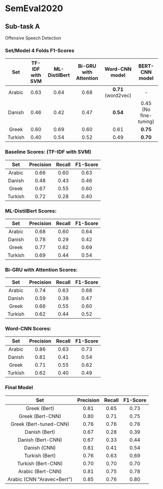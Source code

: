 # SemEval2020

## Sub-task A

Offensive Speech Detection

### Set/Model 4 Folds F1-Scores

| Set       | TF-IDF with SVM | ML-DistilBert | Bi-GRU with Attention | Word-CNN model        | BERT-CNN model        |
|:---------:|:---------------:|:-------------:|:---------------------:|:---------------------:|:---------------------:|
| Arabic    | 0.63            | 0.64          | 0.68                  | __0.71__  (word2vec)  | -                     |
| Danish    | 0.46            | 0.42          | 0.47                  | __0.54__              | 0.45 (No fine-tuning) |
| Greek     | 0.60            | 0.69          | 0.60                  | 0.61                  | __0.75__              |
| Turkish   | 0.40            | 0.54          | 0.52                  | 0.49                  | __0.70__              |

### Baseline Scores: (TF-IDF with SVM)

| Set       | Precision | Recall   | F1-Score |
|:---------:|:---------:|:--------:|:--------:|
| Arabic    | 0.66      | 0.60     | 0.63     |
| Danish    | 0.48      | 0.43     | 0.46     |
| Greek     | 0.67      | 0.55     | 0.60     |
| Turkish   | 0.72      | 0.28     | 0.40     |

### ML-DistilBert Scores:

| Set       | Precision | Recall   | F1-Score |
|:---------:|:---------:|:--------:|:--------:|
| Arabic    | 0.68      | 0.60     | 0.64     |
| Danish    | 0.78      | 0.29     | 0.42     |
| Greek     | 0.77      | 0.62     | 0.69     |
| Turkish   | 0.69      | 0.44     | 0.54     |

### Bi-GRU with Attention Scores:

| Set       | Precision | Recall   | F1-Score |
|:---------:|:---------:|:--------:|:--------:|
| Arabic    | 0.74      | 0.63     | 0.68     |
| Danish    | 0.59      | 0.39     | 0.47     |
| Greek     | 0.66      | 0.55     | 0.60     |
| Turkish   | 0.62      | 0.44     | 0.52     |

### Word-CNN Scores:

| Set       | Precision | Recall   | F1-Score |
|:---------:|:---------:|:--------:|:--------:|
| Arabic    | 0.86      | 0.63     | 0.73     | 
| Danish    | 0.81      | 0.41     | 0.54     |
| Greek     | 0.71      | 0.55     | 0.62     |
| Turkish   | 0.62      | 0.40     | 0.49     |

<!--
Arabic concatenate with aravec
max_features = 30000
max_char_features = 512
learning_rate = 5e-4
embed_size = 256
char_embed_size = 512
batch_size = 32
maxlen = 32
maxcharlen = 128
epochs = 4
folds = 4
seed = 1234
-->

### Final Model

| Set                           | Precision | Recall   | F1-Score |
|:-----------------------------:|:---------:|:--------:|:--------:|
| Greek   (Bert)                | 0.81      | 0.65     | 0.73     |
| Greek   (Bert-CNN)            | 0.80      | 0.71     | 0.75     |
| Greek   (Bert-tuned-CNN)      | 0.76      | 0.76     | 0.76     |
| Danish  (Bert)                | 0.67      | 0.28     | 0.39     |
| Danish  (Bert-CNN)            | 0.67      | 0.33     | 0.44     |
| Danish  (CNN)                 | 0.81      | 0.41     | 0.54     |
| Turkish (Bert)                | 0.76      | 0.63     | 0.69     |
| Turkish (Bert-CNN)            | 0.70      | 0.70     | 0.70     |
| Arabic  (Bert-CNN)            | 0.81      | 0.75     | 0.78     |
| Arabic  (CNN "Aravec+Bert")   | 0.85      | 0.76     | 0.80     |